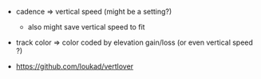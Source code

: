 - cadence => vertical speed (might be a setting?)
  - also might save vertical speed to fit

- track color => color coded by elevation gain/loss (or even vertical speed ?)
- https://github.com/loukad/vertlover 
